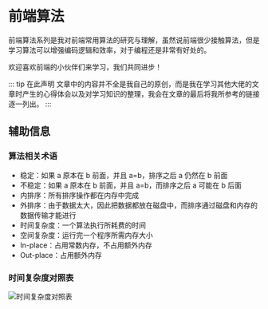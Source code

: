 # 前端算法

前端算法系列是我对前端常用算法的研究与理解，虽然说前端很少接触算法，但是学习算法可以增强编码逻辑和效率，对于编程还是非常有好处的。

欢迎喜欢前端的小伙伴们来学习，我们共同进步！

::: tip 在此声明
文章中的内容并不全是我自己的原创，而是我在学习其他大佬的文章时产生的心得体会以及对学习知识的整理，我会在文章的最后将我所参考的链接逐一列出。
:::

## 辅助信息

### 算法相关术语

- 稳定：如果 a 原本在 b 前面，并且 a=b，排序之后 a 仍然在 b 前面
- 不稳定：如果 a 原本在 b 前面，并且 a=b，而排序之后 a 可能在 b 后面
- 内排序：所有排序操作都在内存中完成
- 外排序：由于数据太大，因此把数据都放在磁盘中，而排序通过磁盘和内存的数据传输才能进行
- 时间复杂度：一个算法执行所耗费的时间
- 空间复杂度：运行完一个程序所需内存大小
- In-place：占用常数内存，不占用额外内存
- Out-place：占用额外内存

### 时间复杂度对照表

![时间复杂度对照表](http://picstore.lliiooiill.cn/1_5ZLci3SuR0zM_QlZOADv8Q.jpeg)
